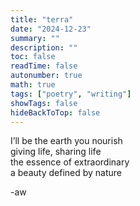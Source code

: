 ```yaml
---
title: "terra"
date: "2024-12-23"
summary: ""
description: ""
toc: false
readTime: false
autonumber: true
math: true
tags: ["poetry", "writing"]
showTags: false
hideBackToTop: false
---
```


I’ll be the earth you nourish  
giving life, sharing life  
the essence of extraordinary  
a beauty defined by nature   
    
  
-aw